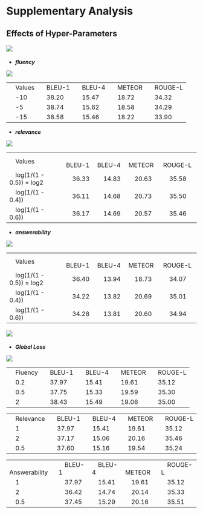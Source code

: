 # Supplementary Analysis 

## Effects of Hyper-Parameters

#### ![](http://latex.codecogs.com/gif.latex?\\alpha_{flu},\alpha_{rel},\alpha_{ans})

* ***fluency***

![](http://latex.codecogs.com/gif.latex?\\mathcal{L}_{flu}=-(\mathcal{R}_{flu}(\hat{\mathcal{Y}})-\alpha_{flu})\frac{1}{T}\sum_{t=1}^T\log{P_{QG}(\hat{y}_t|\mathcal{D},\hat{\mathcal{Y}}_{<t})})

<table>
<tr>
    <td>&emsp;Values</td>
    <td>&emsp;BLEU-1</td>
    <td>&emsp;BLEU-4</td>
    <td>&emsp;METEOR</td>
    <td>&emsp;ROUGE-L</td>
</tr>
<tr>
    <td>&emsp;-10</td>
    <td>&emsp;38.20</td>
    <td>&emsp;15.47</td>
    <td>&emsp;18.72</td>
    <td>&emsp;34.32</td>
</tr>
<tr>
    <td>&emsp;-5</td>
    <td>&emsp;38.74</td>
    <td>&emsp;15.62</td>
    <td>&emsp;18.58</td>
    <td>&emsp;34.29</td>
</tr>
<tr>
    <td>&emsp;-15</td>
    <td>&emsp;38.58</td>
    <td>&emsp;15.46</td>
    <td>&emsp;18.22</td>
    <td>&emsp;33.90</td>
</tr>
</table>

* ***relevance***

![](http://latex.codecogs.com/gif.latex?\\mathcal{L}_{rel}=-(\mathcal{R}_{rel}(\mathcal{D},\hat{\mathcal{Y}})-\alpha_{rel})\frac{1}{T}\sum_{t=1}^T\log{P_{QG}(\hat{y}_t|\mathcal{D},\hat{\mathcal{Y}}_{<t})})

<table>
<tr>
    <td>&emsp;Values</td>
    <td>&emsp;BLEU-1</td>
    <td>&emsp;BLEU-4</td>
    <td>&emsp;METEOR</td>
    <td>&emsp;ROUGE-L</td>
</tr>
<tr>
    <td>&emsp;log(1/(1 - 0.5)) = log2</td>
    <td>&emsp;36.33</td>
    <td>&emsp;14.83</td>
    <td>&emsp;20.63</td>
    <td>&emsp;35.58</td>
</tr>
<tr>
    <td>&emsp;log(1/(1 - 0.4))</td>
    <td>&emsp;36.11</td>
    <td>&emsp;14.68</td>
    <td>&emsp;20.73</td>
    <td>&emsp;35.50</td>
</tr>
<tr>
    <td>&emsp;log(1/(1 - 0.6))</td>
    <td>&emsp;36.17</td>
    <td>&emsp;14.69</td>
    <td>&emsp;20.57</td>
    <td>&emsp;35.46</td>
</tr>
</table>

* ***answerability***

![](http://latex.codecogs.com/gif.latex?\\mathcal{L}_{ans}=-(\mathcal{R}_{ans}(\mathcal{D},\hat{\mathcal{Y}})-\alpha_{ans})\frac{1}{T}\sum_{t=1}^T\log{P_{QG}(\hat{y}_t|\mathcal{D},\hat{\mathcal{Y}}_{<t})})

<table>
<tr>
    <td>&emsp;Values</td>
    <td>&emsp;BLEU-1</td>
    <td>&emsp;BLEU-4</td>
    <td>&emsp;METEOR</td>
    <td>&emsp;ROUGE-L</td>
</tr>
<tr>
    <td>&emsp;log(1/(1 - 0.5)) = log2</td>
    <td>&emsp;36.40</td>
    <td>&emsp;13.94</td>
    <td>&emsp;18.73</td>
    <td>&emsp;34.07</td>
</tr>
<tr>
    <td>&emsp;log(1/(1 - 0.4))</td>
    <td>&emsp;34.22</td>
    <td>&emsp;13.82</td>
    <td>&emsp;20.69</td>
    <td>&emsp;35.01</td>
</tr>
<tr>
    <td>&emsp;log(1/(1 - 0.6))</td>
    <td>&emsp;34.28</td>
    <td>&emsp;13.81</td>
    <td>&emsp;20.60</td>
    <td>&emsp;34.94</td>
</tr>
</table>

#### ![](http://latex.codecogs.com/gif.latex?\\gamma_{flu}$,$\gamma_{rel}$,$\gamma_{ans})

* ***Global Loss***

![](http://latex.codecogs.com/gif.latex?\\mathcal{L}=\mathcal{L}_{base}+\gamma_{flu}\mathcal{L}_{flu}+\gamma_{rel}\mathcal{L}_{rel}+\gamma_{ans}\mathcal{L}_{ans})

<table>
<tr>
    <td>&emsp;Fluency</td>
    <td>&emsp;BLEU-1</td>
    <td>&emsp;BLEU-4</td>
    <td>&emsp;METEOR</td>
    <td>&emsp;ROUGE-L</td>
</tr>
<tr>
    <td>&emsp;0.2</td>
    <td>&emsp;37.97</td>
    <td>&emsp;15.41</td>
    <td>&emsp;19.61</td>
    <td>&emsp;35.12</td>
</tr>
<tr>
    <td>&emsp;0.5</td>
    <td>&emsp;37.75</td>
    <td>&emsp;15.33</td>
    <td>&emsp;19.59</td>
    <td>&emsp;35.30</td>
</tr>
<tr>
    <td>&emsp;2</td>
    <td>&emsp;38.43</td>
    <td>&emsp;15.49</td>
    <td>&emsp;19.06</td>
    <td>&emsp;35.00</td>
</tr>
</table>

<table>
<tr>
    <td>&emsp;Relevance</td>
    <td>&emsp;BLEU-1</td>
    <td>&emsp;BLEU-4</td>
    <td>&emsp;METEOR</td>
    <td>&emsp;ROUGE-L</td>
</tr>
<tr>
    <td>&emsp;1</td>
    <td>&emsp;37.97</td>
    <td>&emsp;15.41</td>
    <td>&emsp;19.61</td>
    <td>&emsp;35.12</td>
</tr>
<tr>
    <td>&emsp;2</td>
    <td>&emsp;37.17</td>
    <td>&emsp;15.06</td>
    <td>&emsp;20.16</td>
    <td>&emsp;35.46</td>
</tr>
<tr>
    <td>&emsp;0.5</td>
    <td>&emsp;37.60</td>
    <td>&emsp;15.16</td>
    <td>&emsp;19.54</td>
    <td>&emsp;35.24</td>
</tr>
</table>

<table>
<tr>
    <td>&emsp;Answerability</td>
    <td>&emsp;BLEU-1</td>
    <td>&emsp;BLEU-4</td>
    <td>&emsp;METEOR</td>
    <td>&emsp;ROUGE-L</td>
</tr>
<tr>
    <td>&emsp;1</td>
    <td>&emsp;37.97</td>
    <td>&emsp;15.41</td>
    <td>&emsp;19.61</td>
    <td>&emsp;35.12</td>
</tr>
<tr>
    <td>&emsp;2</td>
    <td>&emsp;36.42</td>
    <td>&emsp;14.74</td>
    <td>&emsp;20.14</td>
    <td>&emsp;35.33</td>
</tr>
<tr>
    <td>&emsp;0.5</td>
    <td>&emsp;37.45</td>
    <td>&emsp;15.29</td>
    <td>&emsp;20.16</td>
    <td>&emsp;35.51</td>
</tr>
</table>
